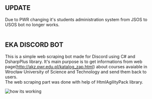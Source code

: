## UPDATE<br />
Due to PWR changing it's students administration system from JSOS to USOS bot no longer works.
<br />
<br />
## EKA DISCORD BOT
This is a simple web scraping bot made for Discord using C# and DsharpPlus library. It's main purpose is to get informations from web page(http://akz.pwr.edu.pl/katalog_zap.html) about courses avaiable in Wrocław University of Science and Technology and send them back to users.<br/>
The web scraping part was done with help of HtmlAgilityPack library.


![how its working](dc.gif)

